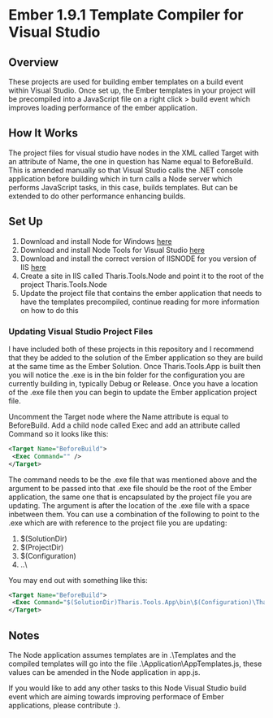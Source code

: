 # Ember 1.9.1 Template Compiler for Visual Studio
## Overview
These projects are used for building ember templates on a build event within Visual Studio. Once set up, the Ember templates in your project will be precompiled into a JavaScript file on a right click > build event which improves loading performance of the ember application.

## How It Works
The project files for visual studio have nodes in the XML called Target with an attribute of Name, the one in question has Name equal to BeforeBuild. This is amended manually so that Visual Studio calls the .NET console application before building which in turn calls a Node server which performs JavaScript tasks, in this case, builds templates. But can be extended to do other performance enhancing builds.

## Set Up

1. Download and install Node for Windows [here](http://nodejs.org/download/)
2. Download and install Node Tools for Visual Studio [here](http://nodejstools.codeplex.com/)
3. Download and install the correct version of IISNODE for you version of IIS [here](https://github.com/tjanczuk/iisnode)
4. Create a site in IIS called Tharis.Tools.Node and point it to the root of the project Tharis.Tools.Node
5. Update the project file that contains the ember application that needs to have the templates precompiled, continue reading for more information on how to do this

### Updating Visual Studio Project Files
I have included both of these projects in this repository and I recommend that they be added to the solution of the Ember application so they are build at the same time as the Ember Solution. Once Tharis.Tools.App is built then you will notice the .exe is in the bin folder for the configuration you are currently building in, typically Debug or Release. Once you have a location of the .exe file then you can begin to update the Ember application project file.

Uncomment the Target node where the Name attribute is equal to BeforeBuild. Add a child node called Exec and add an attribute called Command so it looks like this:
```xml
<Target Name="BeforeBuild">
 <Exec Command="" />
</Target>
 ```
The command needs to be the .exe file that was mentioned above and the argument to be passed into that .exe file should be the root of the Ember application, the same one that is encapsulated by the project file you are updating. The argument is after the location of the .exe file with a space inbetween them. You can use a combination of the following to point to the .exe which are with reference to the project file you are updating:

1. $(SolutionDir)
2. $(ProjectDir)
3. $(Configuration)
4. ..\

You may end out with something like this:
```xml
<Target Name="BeforeBuild">
 <Exec Command="$(SolutionDir)Tharis.Tools.App\bin\$(Configuration)\Tharis.Tools.App.exe $(ProjectDir)" />
</Target>
 ```
 
## Notes
The Node application assumes templates are in .\Templates and the compiled templates will go into the file .\Application\AppTemplates.js, these values can be amended in the Node application in app.js.

If you would like to add any other tasks to this Node Visual Studio build event which are aiming towards improving performace of Ember applications, please contribute :).
